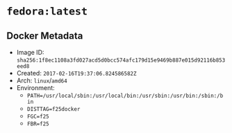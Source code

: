 # `fedora:latest`

## Docker Metadata

- Image ID: `sha256:1f8ec1108a3fd027acd5d0bcc574afc179d15e9469b887e015d92116b853eed8`
- Created: `2017-02-16T19:37:06.824586582Z`
- Arch: `linux`/`amd64`
- Environment:
  - `PATH=/usr/local/sbin:/usr/local/bin:/usr/sbin:/usr/bin:/sbin:/bin`
  - `DISTTAG=f25docker`
  - `FGC=f25`
  - `FBR=f25`
